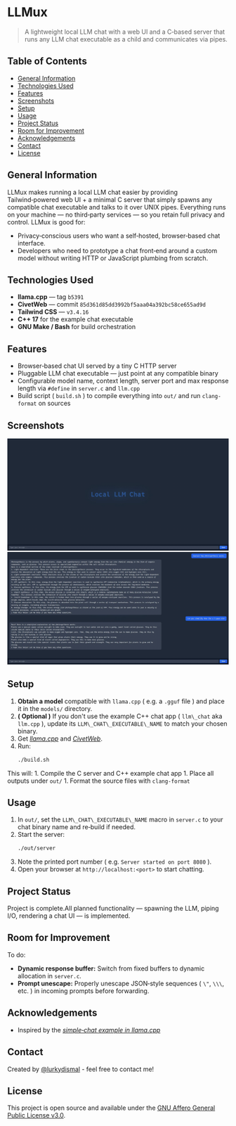 <!-- :toc: macro -->
<!-- :toc-title: -->
<!-- :toclevels: 99 -->

# LLMux <!-- omit from toc -->

> A lightweight local LLM chat with a web UI and a C‑based server that runs any LLM chat executable as a child and communicates via pipes.

## Table of Contents <!-- omit from toc -->

* [General Information](#general-information)
* [Technologies Used](#technologies-used)
* [Features](#features)
* [Screenshots](#screenshots)
* [Setup](#setup)
* [Usage](#usage)
* [Project Status](#project-status)
* [Room for Improvement](#room-for-improvement)
* [Acknowledgements](#acknowledgements)
* [Contact](#contact)
* [License](#license)

## General Information

LLMux makes running a local LLM chat easier by providing Tailwind‑powered web UI + a minimal C server that simply spawns any compatible chat executable and talks to it over UNIX pipes. Everything runs on your machine — no third‑party services — so you retain full privacy and control. LLMux is good for:

* Privacy‑conscious users who want a self‑hosted, browser‑based chat interface.
* Developers who need to prototype a chat front‑end around a custom model without writing HTTP or JavaScript plumbing from scratch.

## Technologies Used

* **llama.cpp** — tag `b5391`
* **CivetWeb** — commit `85d361d85dd3992bf5aaa04a392bc58ce655ad9d`
* **Tailwind CSS** — `v3.4.16`
* **C++ 17** for the example chat executable
* **GNU Make / Bash** for build orchestration

## Features

* Browser‑based chat UI served by a tiny C HTTP server
* Pluggable LLM chat executable — just point at any compatible binary
* Configurable model name, context length, server port and max response length via `#define` in `server.c` and `llm.cpp`
* Build script ( `build.sh` ) to compile everything into `out/` and run `clang-format` on sources

## Screenshots

![Example screenshot](./img/screenshot_1.png)
![Another Example screenshot](./img/screenshot_2.png)

## Setup

1. **Obtain a model** compatible with `llama.cpp` ( e.g. a `.gguf` file ) and place it in the `models/` directory.
1. **( Optional )** If you don't use the example C++ chat app ( `llm\_chat` aka `llm.cpp` ), update its `LLM\_CHAT\_EXECUTABLE\_NAME` to match your chosen binary.
1. Get [_llama.cpp_](https://github.com/ggml-org/llama.cpp/releases/latest) and [_CivetWeb_](https://github.com/civetweb/civetweb/blob/master/docs/Installing.md).
1. Run:
    ```bash
    ./build.sh
    ```
This will:
    1. Compile the C server and C++ example chat app
    1. Place all outputs under `out/`
    1. Format the source files with `clang-format`

## Usage

1. In `out/`, set the `LLM\_CHAT\_EXECUTABLE\_NAME` macro in `server.c` to your chat binary name and re‑build if needed.
1. Start the server:
    ```bash
    ./out/server
    ```
1. Note the printed port number ( e.g. `Server started on port 8080` ).
1. Open your browser at `http://localhost:<port>` to start chatting.

## Project Status

Project is complete.All planned functionality — spawning the LLM, piping I/O, rendering a chat UI — is implemented.

## Room for Improvement

To do:

* **Dynamic response buffer:** Switch from fixed buffers to dynamic allocation in `server.c`.
* **Prompt unescape:** Properly unescape JSON‑style sequences ( `\"`, `\\\`, etc. ) in incoming prompts before forwarding.

## Acknowledgements

* Inspired by the [_simple‑chat example in llama.cpp_](https://github.com/ggml-org/llama.cpp/blob/master/examples/simple-chat/simple-chat.cpp)

## Contact

Created by [@lurkydismal](https://github.com/lurkydismal) - feel free to contact me!

## License

This project is open source and available under the
[GNU Affero General Public License v3.0](https://github.com/lurkydismal/LLMux/blob/main/LICENSE).
